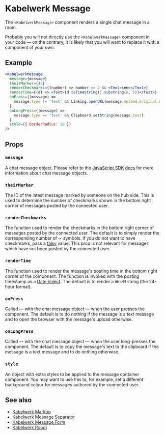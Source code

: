 # Kabelwerk Message

The `<KabelwerkMessage>` component renders a single chat message in a room.

Probably you will not directly use the `<KabelwerkMessage>` component in your code — on the contrary, it is likely that you will want to replace it with a component of your own.

## Example

```jsx
<KabelwerkMessage
  message={message}
  theirMarker={42}
  renderCheckmarks={(number) => number == 2 && <Text>seen</Text>}
  renderTime={(d) => <Text>{d.toTimeString().substring(0, 5)}</Text>}
  onPress={(message) =>
    message.type != 'text' && Linking.openURL(message.upload.original.url)
  }
  onLongPress={(message) =>
    message.type == 'text' && Clipboard.setString(message.text)
  }
  style={{ borderRadius: 10 }}
/>
```

## Props

### `message`

A chat message object. Please refer to the [JavaScript SDK docs](https://docs.kabelwerk.io/js/messages) for more information about chat message objects.

### `theirMarker`

The ID of the latest message marked by someone on the hub side. This is used to determine the number of checkmarks shown in the bottom right corner of messages posted by the connected user.

### `renderCheckmarks`

The function used to render the checkmarks in the bottom right corner of messages posted by the connected user. The default is to simply render the corresponding number of ✓ symbols. If you do not want to have checkmarks, pass a [falsy](https://developer.mozilla.org/en-US/docs/Glossary/Falsy) value. This prop is not relevant for messages which have not been posted by the connected user.

### `renderTime`

The function used to render the message's posting time in the bottom right corner of the component. The function is invoked with the posting timestamp as a [Date object](https://developer.mozilla.org/en-US/docs/Web/JavaScript/Reference/Global_Objects/Date). The default is to render a `HH:MM` string (the 24-hour format).

### `onPress`

Called — with the chat message object — when the user presses the component. The default is to do nothing if the message is a text message and to open the browser with the message's upload otherwise.

### `onLongPress`

Called — with the chat message object — when the user long-presses the component. The default is to copy the message's text to the clipboard if the message is a text message and to do nothing otherwise.

### `style`

An object with extra styles to be applied to the message container component. You may want to use this to, for example, set a different background colour for messages authored by the connected user.

## See also

- [Kabelwerk Markup](./KabelwerkMarkup.md)
- [Kabelwerk Message Separator](./KabelwerkMessageSeparator.md)
- [Kabelwerk Message Form](./KabelwerkMessageForm.md)
- [Kabelwerk Room](./KabelwerkRoom.md)

